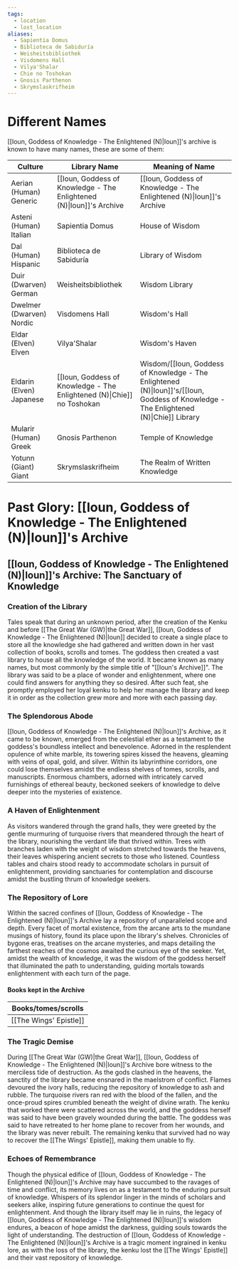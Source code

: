 ```yaml
---
tags:
  - location
  - lost_location
aliases:
  - Sapientia Domus
  - Biblioteca de Sabiduría
  - Weisheitsbibliothek    
  - Visdomens Hall         
  - Vilya'Shalar           
  - Chie no Toshokan       
  - Gnosis Parthenon       
  - Skrymslaskrifheim      
---
```

# Different Names
[[Ioun, Goddess of Knowledge - The Enlightened (N)|Ioun]]'s archive is known to have many names, these are some of them:

| Culture                  | Library Name                                | Meaning of Name                |
| ------------------------ | ------------------------------------------- | ------------------------------ |
| Aerian (Human) Generic   |  [[Ioun, Goddess of Knowledge - The Enlightened (N)\|Ioun]]'s Archive                         | [[Ioun, Goddess of Knowledge - The Enlightened (N)\|Ioun]]'s Archive                 |
| Asteni (Human) Italian   | Sapientia Domus        | House of Wisdom                |
| Dal (Human) Hispanic     | Biblioteca de Sabiduría| Library of Wisdom              |
| Duir (Dwarven) German    | Weisheitsbibliothek    | Wisdom Library                 |
| Dwelmer (Dwarven) Nordic | Visdomens Hall         | Wisdom's Hall                  |
| Eldar (Elven) Elven      | Vilya'Shalar           | Wisdom's Haven                 |
| Eldarin (Elven) Japanese | [[Ioun, Goddess of Knowledge - The Enlightened (N)\|Chie]] no Toshokan       | Wisdom/[[Ioun, Goddess of Knowledge - The Enlightened (N)\|Ioun]]'s/[[Ioun, Goddess of Knowledge - The Enlightened (N)\|Chie]] Library                 |
| Mularir (Human) Greek    | Gnosis Parthenon       | Temple of Knowledge            |
| Yotunn (Giant) Giant     | Skrymslaskrifheim      | The Realm of Written Knowledge |

# Past Glory: [[Ioun, Goddess of Knowledge - The Enlightened (N)|Ioun]]'s Archive
## [[Ioun, Goddess of Knowledge - The Enlightened (N)|Ioun]]'s Archive: The Sanctuary of Knowledge

### Creation of the Library

Tales speak that during an unknown period, after the creation of the Kenku and before [[The Great War (GW)|the Great War]], [[Ioun, Goddess of Knowledge - The Enlightened (N)|Ioun]] decided to create a single place to store all the knowledge she had gathered and written down in her vast collection of books, scrolls and tomes. The goddess then created a vast library to house all the knowledge of the world. It became known as many names, but most commonly by the simple title of "[[Ioun's Archive]]". The library was said to be a place of wonder and enlightenment, where one could find answers for anything they so desired. After such feat, she promptly employed her loyal kenku to help her manage the library and keep it in order as the collection grew more and more with each passing day.

### The Splendorous Abode

[[Ioun, Goddess of Knowledge - The Enlightened (N)|Ioun]]'s Archive, as it came to be known, emerged from the celestial ether as a testament to the goddess's boundless intellect and benevolence. Adorned in the resplendent opulence of white marble, its towering spires kissed the heavens, gleaming with veins of opal, gold, and silver. Within its labyrinthine corridors, one could lose themselves amidst the endless shelves of tomes, scrolls, and manuscripts. Enormous chambers, adorned with intricately carved furnishings of ethereal beauty, beckoned seekers of knowledge to delve deeper into the mysteries of existence.

### A Haven of Enlightenment

As visitors wandered through the grand halls, they were greeted by the gentle murmuring of turquoise rivers that meandered through the heart of the library, nourishing the verdant life that thrived within. Trees with branches laden with the weight of wisdom stretched towards the heavens, their leaves whispering ancient secrets to those who listened. Countless tables and chairs stood ready to accommodate scholars in pursuit of enlightenment, providing sanctuaries for contemplation and discourse amidst the bustling thrum of knowledge seekers.

### The Repository of Lore

Within the sacred confines of [[Ioun, Goddess of Knowledge - The Enlightened (N)|Ioun]]'s Archive lay a repository of unparalleled scope and depth. Every facet of mortal existence, from the arcane arts to the mundane musings of history, found its place upon the library's shelves. Chronicles of bygone eras, treatises on the arcane mysteries, and maps detailing the farthest reaches of the cosmos awaited the curious eye of the seeker. Yet, amidst the wealth of knowledge, it was the wisdom of the goddess herself that illuminated the path to understanding, guiding mortals towards enlightenment with each turn of the page.

#### Books kept in the Archive

| Books/tomes/scrolls    |
| ---------------------- |
| [[The Wings' Epistle]] |

### The Tragic Demise

During [[The Great War (GW)|the Great War]], [[Ioun, Goddess of Knowledge - The Enlightened (N)|Ioun]]'s Archive bore witness to the merciless tide of destruction. As the gods clashed in the heavens, the sanctity of the library became ensnared in the maelstrom of conflict. Flames devoured the ivory halls, reducing the repository of knowledge to ash and rubble. The turquoise rivers ran red with the blood of the fallen, and the once-proud spires crumbled beneath the weight of divine wrath. The kenku that worked there were scattered across the world, and the goddess herself was said to have been gravely wounded during the battle. The goddess was said to have retreated to her home plane to recover from her wounds, and the library was never rebuilt. The remaining kenku that survived had no way to recover the [[The Wings' Epistle]], making them unable to fly.

### Echoes of Remembrance

Though the physical edifice of [[Ioun, Goddess of Knowledge - The Enlightened (N)|Ioun]]'s Archive may have succumbed to the ravages of time and conflict, its memory lives on as a testament to the enduring pursuit of knowledge. Whispers of its splendor linger in the minds of scholars and seekers alike, inspiring future generations to continue the quest for enlightenment. And though the library itself may lie in ruins, the legacy of [[Ioun, Goddess of Knowledge - The Enlightened (N)|Ioun]]'s wisdom endures, a beacon of hope amidst the darkness, guiding souls towards the light of understanding. The destruction of [[Ioun, Goddess of Knowledge - The Enlightened (N)|Ioun]]'s Archive is a tragic moment ingrained in kenku lore, as with the loss of the library, the kenku lost the [[The Wings' Epistle]] and their vast repository of knowledge. 